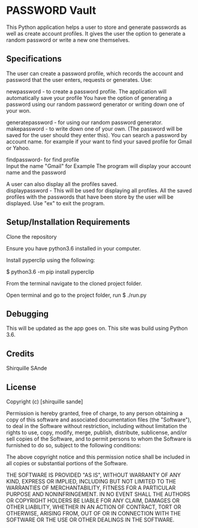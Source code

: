 # PASSWORD Vault

This Python application helps a user to store and generate passwords as well as create account profiles. It gives the user the option to generate a random password or write a new one themselves.        
     
## Specifications
The user can create a password profile, which records the account and password that the user enters, requests or generates. Use:      

newpassword - to create a password profile. The application will automatically save your profile
You have the option of generating a password using our random password generator or writing down one of your won.

generatepassword - for using our random password generator.          
makepassword - to write down one of your own. (The password will be saved for the user should they enter this).
You can search a password by account name. for example if your want to find your saved profile for Gmail or Yahoo.        

findpassword- for find profile               
Input the name "Gmail" for Example
The program will display your account name and the password
     
A user can also display all the profiles saved.      
displaypassword - This will be used for displaying all profiles. 
All the saved profiles with the passwords that have been store by the user will be displayed.
Use "ex" to exit the program.     

## Setup/Installation Requirements           
Clone the repository      
                  
Ensure you have python3.6 installed in your computer.              
             
Install pyperclip using the following:   
      
$ python3.6 -m pip install pyperclip     

From the terminal navigate to the cloned project folder.          

Open terminal and go to the project folder, run $ ./run.py

## Debugging
This will be updated as the app goes on. 
This site was build using Python 3.6.                          
 
## Credits
Shirquille SAnde

## License

Copyright (c) [shirquille sande]

Permission is hereby granted, free of charge, to any person obtaining a copy of this software and associated documentation files (the "Software"), to deal in the Software without restriction, including without limitation the rights to use, copy, modify, merge, publish, distribute, sublicense, and/or sell copies of the Software, and to permit persons to whom the Software is furnished to do so, subject to the following conditions:

The above copyright notice and this permission notice shall be included in all copies or substantial portions of the Software.

THE SOFTWARE IS PROVIDED "AS IS", WITHOUT WARRANTY OF ANY KIND, EXPRESS OR IMPLIED, INCLUDING BUT NOT LIMITED TO THE WARRANTIES OF MERCHANTABILITY, FITNESS FOR A PARTICULAR PURPOSE AND NONINFRINGEMENT. IN NO EVENT SHALL THE AUTHORS OR COPYRIGHT HOLDERS BE LIABLE FOR ANY CLAIM, DAMAGES OR OTHER LIABILITY, WHETHER IN AN ACTION OF CONTRACT, TORT OR OTHERWISE, ARISING FROM, OUT OF OR IN CONNECTION WITH THE SOFTWARE OR THE USE OR OTHER DEALINGS IN THE SOFTWARE.
